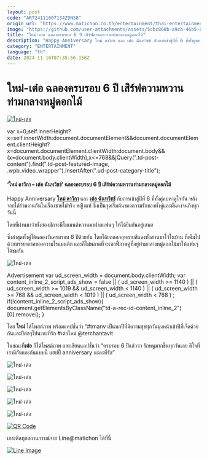 ```yaml
---
layout: post
code: "ART24111607134Z9NS8"
origin_url: "https://www.matichon.co.th/entertainment/thai-entertainment/news_4901966"
image: "https://github.com/user-attachments/assets/5cbc860b-a9cb-46b5-80ec-2075e121c25f"
title: "ใหม่-เต๋อ ฉลองครบรอบ 6 ปี เสิร์ฟความหวานท่ามกลางหมู่ดอกไม้"
description: "Happy Anniversary ใหม่ ดาวิกา และ เต๋อ ฉันทวิชช์ กับการเข้าสู่ปีที่ 6 ที่ทั้งคู่คบหาดูใจกัน หลังจากได้ร่วมงานกันในเรื่องชายไม่จริง หญิงแท้"
category: "ENTERTAINMENT"
language: "th"
date: 2024-11-16T07:35:56.156Z
---
```


# ใหม่-เต๋อ ฉลองครบรอบ 6 ปี เสิร์ฟความหวานท่ามกลางหมู่ดอกไม้

[![ใหม่-เต๋อ](https://www.matichon.co.th/wp-content/uploads/2024/11/maiter1.jpg "maiter1")](https://www.matichon.co.th/wp-content/uploads/2024/11/maiter1.jpg)

var x=0;self.innerHeight?x=self.innerWidth:document.documentElement&&document.documentElement.clientHeight?x=document.documentElement.clientWidth:document.body&&(x=document.body.clientWidth),x<=768&&jQuery(".td-post-content").find(".td-post-featured-image, .wpb\_video\_wrapper").insertAfter(".ud-post-category-title");

#### **‘ใหม่ ดาวิกา – เต๋อ ฉันทวิชช์’ ฉลองครบรอบ 6 ปี เสิร์ฟความหวานท่ามกลางหมู่ดอกไม้**

Happy Anniversary [**ใหม่ ดาวิกา**](https://www.instagram.com/davikah/?hl=th) และ [**เต๋อ ฉันทวิชช์**](https://www.instagram.com/terchantavit/) กับการเข้าสู่ปีที่ 6 ที่ทั้งคู่คบหาดูใจกัน หลังจากได้ร่วมงานกันในเรื่องชายไม่จริง หญิงแท้ ซึ่งเป็นจุดเริ่มต้นของความรักของทั้งคู่และมั่นคงจนถึงทุกวันนี้

โดยที่ผ่านมาว่าทั้งสองมักจะมีโมเมนต์หวานมาฝากแฟนๆ ให้ได้ยิ้มกันอยู่เสมอ

ซึ่งล่าสุดทั้งคู่ได้ฉลองวันครบรอบ 6 ปีด้วยกัน โดยได้ยกดอกกุหลาบสีแดงทั้งสวนมาไว้ในบ้าน ที่เต็มไปด้วยบรรยากาศของความโรแมนติก และก็ไม่พลาดที่จะเซลฟี่ภาพคู่ที่อยู่ท่ามกลางหมู่ดอกไม้มาให้แฟนๆ ได้ชมกัน

![ใหม่-เต๋อ](https://www.matichon.co.th/wp-content/uploads/2024/11/145307_0.jpg)

Advertisement var ud\_screen\_width = document.body.clientWidth; var content\_inline\_2\_script\_ads\_show = false || ( ud\_screen\_width >= 1140 ) || ( ud\_screen\_width >= 1019 && ud\_screen\_width < 1140 ) || ( ud\_screen\_width >= 768 && ud\_screen\_width < 1019 ) || ( ud\_screen\_width < 768 ) ; if(!content\_inline\_2\_script\_ads\_show){ document.getElementsByClassName("td-a-rec-id-content\_inline\_2")\[0\].remove(); }

โดย **ใหม่** ได้โพสต์ภาพ พร้อมแคปชั่นว่า “#tmanv เป็นหกปีที่มีความสุขทุกวันมุ่งหน้าเข้าปีที่เจ็ดด้วยกันและปีต่อๆไปนะคะที่รัก #เต๋อใหม่ @terchantavit

ในขณะที่**เต๋อ** ก็ได้โพสต์ภาพ และเขียนแคปชั่นว่า “ครบรอบ 6 ปีแล้ววว รักหนูมากขึ้นทุกวันเลย ดีใจที่เรามีกันและกันแบบนี้ แฮปปี้ anniversary นะคะที่รัก”

![ใหม่-เต๋อ](https://www.matichon.co.th/wp-content/uploads/2024/11/145308_0.jpg)

![ใหม่-เต๋อ](https://www.matichon.co.th/wp-content/uploads/2024/11/145309_0.jpg)

![ใหม่-เต๋อ](https://www.matichon.co.th/wp-content/uploads/2024/11/145310_0.jpg)

![ใหม่-เต๋อ](https://www.matichon.co.th/wp-content/uploads/2024/11/145311_0.jpg)

![ใหม่-เต๋อ](https://www.matichon.co.th/wp-content/uploads/2024/11/145312_0.jpg)

[![QR Code](https://www.matichon.co.th/wp-content/uploads/2023/07/wob1371z.jpg)](https://lin.ee/ht0nDxX)

เกาะติดทุกสถานการณ์จาก Line@matichon ได้ที่นี่

[![Line Image](https://www.matichon.co.th/wp-content/uploads/2023/07/th.png)](https://lin.ee/ht0nDxX)
